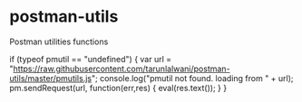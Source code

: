 # postman-utils
Postman utilities functions

if (typeof pmutil == "undefined") {
   var url = "https://raw.githubusercontent.com/tarunlalwani/postman-utils/master/pmutils.js";
   console.log("pmutil not found. loading from " + url);
   pm.sendRequest(url, function(err,res) {
      eval(res.text());
   }
}
